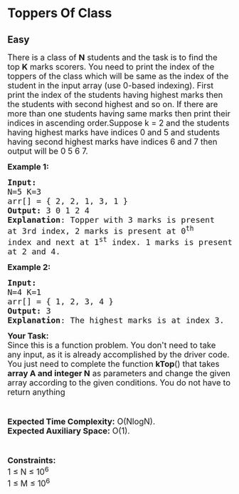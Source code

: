 # Toppers Of Class
## Easy 
<div class="problem-statement">
                <p></p><p><span style="font-size:18px">There is a class of <strong>N</strong> students and the task is to find the top <strong>K</strong> marks scorers. You need to print the index of the toppers of the class which will be same as the index of the student in the input array (use 0-based indexing). First print the index of the students having highest marks then the students with second highest and so on. If there are more than one students having same marks then print their indices in ascending order.Suppose k = 2 and the students having highest marks have indices 0 and 5 and students having second highest marks have indices 6 and 7 then output will be 0 5 6 7.</span></p>

<p><span style="font-size:18px"><strong>Example 1:</strong></span></p>

<pre><span style="font-size:18px"><strong>Input:
</strong>N=5 K=3
arr[] = { 2, 2, 1, 3, 1 }
<strong>Output:</strong> 3 0 1 2 4
<strong>Explanation</strong>: Topper with 3 marks is present 
at 3rd index, 2 marks is present at 0<sup>th</sup> 
index and next at 1<sup>st</sup> index. 1 marks is present 
at 2 and 4.</span>
</pre>

<p><span style="font-size:18px"><strong>Example 2:</strong></span></p>

<pre><span style="font-size:18px"><strong>Input:
</strong>N=4 K=1
arr[] = { 1, 2, 3, 4 } 
<strong>Output:</strong> 3
<strong>Explanation</strong>: The highest marks is at index 3.</span></pre>

<p><span style="font-size:18px"><strong>Your Task:</strong><br>
Since this is a function problem. You don't need to take any input, as it is already accomplished by the driver code. You just need to complete the function <strong>kTop</strong>() that takes <strong>array A and integer N</strong>&nbsp;as parameters and change the given array according to the given conditions. You do not have to return anything</span></p>

<p>&nbsp;</p>

<p><span style="font-size:18px"><strong>Expected Time Complexity:</strong> O(NlogN).<br>
<strong>Expected Auxiliary Space:</strong> O(1).</span></p>

<p>&nbsp;</p>

<p><span style="font-size:18px"><strong>Constraints:</strong><br>
1 ≤ N ≤ 10<sup>6</sup><br>
1 ≤ M&nbsp;≤ 10<sup>6</sup></span></p>
 <p></p>
            </div>